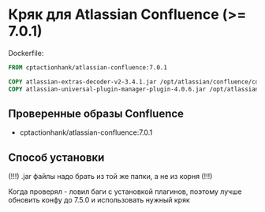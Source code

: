 # Кряк для Atlassian Confluence (>= 7.0.1)

Dockerfile:

```dockerfile
FROM cptactionhank/atlassian-confluence:7.0.1

COPY atlassian-extras-decoder-v2-3.4.1.jar /opt/atlassian/confluence/confluence/WEB-INF/lib
COPY atlassian-universal-plugin-manager-plugin-4.0.6.jar /opt/atlassian/confluence/confluence/WEB-INF/atlassian-bundled-plugins
```

## Проверенные образы Confluence

- cptactionhank/atlassian-confluence:7.0.1

## Способ установки

(!!!) .jar файлы надо брать из той же папки, а не из корня (!!!)

Когда проверял - ловил баги с установкой плагинов, поэтому лучше обновить конфу до 7.5.0 и использовать нужный кряк
